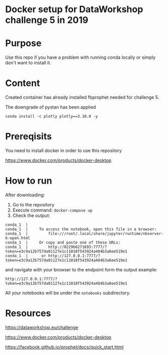# Docker setup for DataWorkshop challenge 5 in 2019


# Purpose
Use this repo if you have a problem with running conda locally or simply don't want to install it.

# Content
Created container has already installed fbprophet needed for challenge 5.

The downgrade of pystan has been applied

```conda install -c plotly plotly==3.10.0 -y```

# Prereqisits
You need to install docker in order to use this repository

https://www.docker.com/products/docker-desktop

# How to run
After downloading:
1. Go to the repository
2. Execute command: `docker-compose up`
3. Check the output:
```conda_1  | [C 06:49:20.946 NotebookApp]
conda_1  |
conda_1  |     To access the notebook, open this file in a browser:
conda_1  |         file:///root/.local/share/jupyter/runtime/nbserver-6-open.html
conda_1  |     Or copy and paste one of these URLs:
conda_1  |         http://0229b6271693:7777/?token=e3c9a12b757da01127e1c11018f543924a484b3a6ee519e1
conda_1  |      or http://127.0.0.1:7777/?token=e3c9a12b757da01127e1c11018f543924a484b3a6ee519e1
```
and navigate with your browser to the endpoint form the output example:

`http://127.0.0.1:7777/?token=e3c9a12b757da01127e1c11018f543924a484b3a6ee519e1`

All your notebooks will be under the `notebooks` subdirectory.
# Resources
https://dataworkshop.eu/challenge

https://www.docker.com/products/docker-desktop

https://facebook.github.io/prophet/docs/quick_start.html